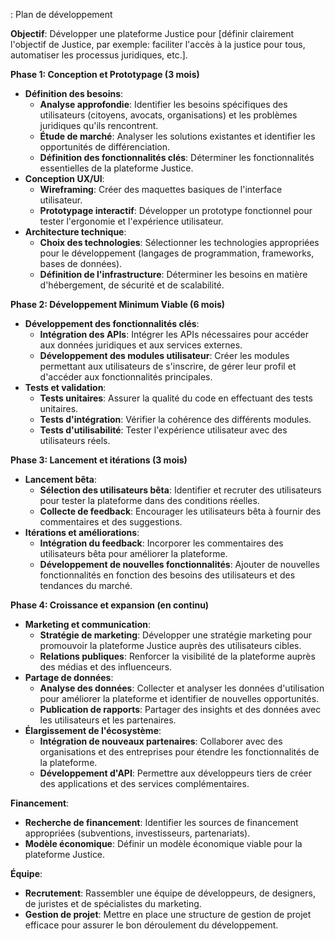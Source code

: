  : Plan de développement

**Objectif**:  Développer une plateforme Justice pour [définir clairement l'objectif de Justice, par exemple: faciliter l'accès à la justice pour tous, automatiser les processus juridiques, etc.].

**Phase 1: Conception et Prototypage (3 mois)**

* **Définition des besoins**: 
    * **Analyse approfondie**: Identifier les besoins spécifiques des utilisateurs (citoyens, avocats, organisations) et les problèmes juridiques qu'ils rencontrent.
    * **Étude de marché**: Analyser les solutions existantes et identifier les opportunités de différenciation.
    * **Définition des fonctionnalités clés**: Déterminer les fonctionnalités essentielles de la plateforme Justice.
* **Conception UX/UI**:
    * **Wireframing**: Créer des maquettes basiques de l'interface utilisateur.
    * **Prototypage interactif**: Développer un prototype fonctionnel pour tester l'ergonomie et l'expérience utilisateur.
* **Architecture technique**:
    * **Choix des technologies**: Sélectionner les technologies appropriées pour le développement (langages de programmation, frameworks, bases de données).
    * **Définition de l'infrastructure**: Déterminer les besoins en matière d'hébergement, de sécurité et de scalabilité.

**Phase 2: Développement Minimum Viable (6 mois)**

* **Développement des fonctionnalités clés**:
    * **Intégration des APIs**: Intégrer les APIs nécessaires pour accéder aux données juridiques et aux services externes.
    * **Développement des modules utilisateur**: Créer les modules permettant aux utilisateurs de s'inscrire, de gérer leur profil et d'accéder aux fonctionnalités principales.
* **Tests et validation**:
    * **Tests unitaires**: Assurer la qualité du code en effectuant des tests unitaires.
    * **Tests d'intégration**: Vérifier la cohérence des différents modules.
    * **Tests d'utilisabilité**: Tester l'expérience utilisateur avec des utilisateurs réels.

**Phase 3: Lancement et itérations (3 mois)**

* **Lancement bêta**:
    * **Sélection des utilisateurs bêta**: Identifier et recruter des utilisateurs pour tester la plateforme dans des conditions réelles.
    * **Collecte de feedback**: Encourager les utilisateurs bêta à fournir des commentaires et des suggestions.
* **Itérations et améliorations**:
    * **Intégration du feedback**: Incorporer les commentaires des utilisateurs bêta pour améliorer la plateforme.
    * **Développement de nouvelles fonctionnalités**: Ajouter de nouvelles fonctionnalités en fonction des besoins des utilisateurs et des tendances du marché.

**Phase 4: Croissance et expansion (en continu)**

* **Marketing et communication**:
    * **Stratégie de marketing**: Développer une stratégie marketing pour promouvoir la plateforme Justice auprès des utilisateurs cibles.
    * **Relations publiques**: Renforcer la visibilité de la plateforme auprès des médias et des influenceurs.
* **Partage de données**:
    * **Analyse des données**: Collecter et analyser les données d'utilisation pour améliorer la plateforme et identifier de nouvelles opportunités.
    * **Publication de rapports**: Partager des insights et des données avec les utilisateurs et les partenaires.
* **Élargissement de l'écosystème**:
    * **Intégration de nouveaux partenaires**: Collaborer avec des organisations et des entreprises pour étendre les fonctionnalités de la plateforme.
    * **Développement d'API**: Permettre aux développeurs tiers de créer des applications et des services complémentaires.

**Financement**:

* **Recherche de financement**: Identifier les sources de financement appropriées (subventions, investisseurs, partenariats).
* **Modèle économique**: Définir un modèle économique viable pour la plateforme Justice.

**Équipe**:

* **Recrutement**: Rassembler une équipe de développeurs, de designers, de juristes et de spécialistes du marketing.
* **Gestion de projet**: Mettre en place une structure de gestion de projet efficace pour assurer le bon déroulement du développement.



